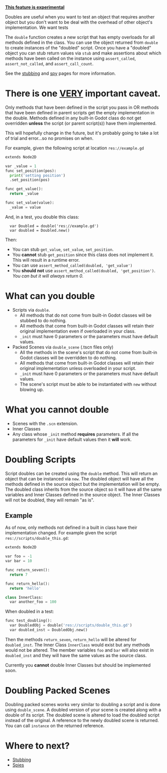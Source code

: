 [__This feature is experimental__](https://github.com/bitwes/Gut/wiki/About-Experimental)

Doubles are useful when you want to test an object that requires another object but you don't want to be deal with the overhead of other object's implementation.  We want tests

The `double` function creates a new script that has empty overloads for all methods defined in the class.  You can use the object returned from `double` to create instances of the "doubled" script.  Once you have a "doubled" object you can stub return values via `stub` and make assertions about which methods have been called on the instance using `assert_called`, `assert_not_called`, and `assert_call_count`.

See the [stubbing](https://github.com/bitwes/Gut/wiki/Stubbing-(Experimental)) and [spy](https://github.com/bitwes/Gut/wiki/Spies-(Experimental)) pages for more information.

# There is one <u>VERY</u> important caveat.  
Only methods that have been defined in the script you pass in OR methods that have been defined in parent scripts get the empty implementation in the double.  Methods defined in any built-in Godot class do not get overridden __unless__ the script (or parent script(s)) have them implemented.

This will hopefully change in the future, but it's probably going to take a lot of trial and error...so no promises on when.

For example, given the following script at location `res://example.gd`
``` python
extends Node2D

var _value = 1
func set_position(pos):
  print('setting position')
  .set_position(pos)

func get_value():
  return _value

func set_value(value):
  _value = value
```
And, in a test, you double this class:
```
  var Doubled = double('res://example.gd')
  var doubled = Doubled.new()
```
Then:
* You can stub `get_value`, `set_value`, `set_position`.
* You __cannot__ stub `get_position` since this class does not implement it.  This will result in a runtime error.
* You can use `assert_method_called(doubled, 'get_value')`
* You __should not__ use `assert_method_called(doubled, 'get_position')`.  _You can but it will always return 0._


# What can you double
* Scripts via `double`.
  * All methods that do not come from built-in Godot classes will be stubbed to do nothing.  
  * All methods that come from built-in Godot classes will retain their original implementation even if overloaded in your class.
  * `_init` must have 0 parameters or the parameters must have default values.
* Packed Scenes via `double_scene` (.tscn files only)
  * All the methods in the scene's script that do not come from built-in Godot classes will be overridden to do nothing.
  * All methods that come from built-in Godot classes will retain their original implementation unless overloaded in your script.
  * `_init` must have 0 parameters or the parameters must have default values.
  * The scene's script must be able to be instantiated with `new` without blowing up.


# What you cannot double
* Scenes with the `.scn` extension.
* Inner Classes
* Any class whose `_init` method __requires__ parameters.  If all the parameters for `_init` have default values then it __will__ work.


# Doubling Scripts
Script doubles can be created using the `double` method.  This will return an object that can be instanced via `new`.  The doubled object will have all the methods defined in the source object but the implementation will be empty.  The doubled class inherits from the source object so it will have all the same variables and Inner Classes defined in the source object.  The Inner Classes will not be doubled, they will remain "as is".


## Example
As of now, only methods not defined in a built in class have their implementation changed.  For example given the script `res://scripts/double_this.gd`:

``` python
extends Node2D

var foo = -1
var bar = 10

func return_seven():
  return 7

func return_hello():
  return 'hello'

class InnerClass:
  var another_foo = 100
```
When doubled in a test:
``` python
func test_doubling():
  var DoubledObj = double('res://scripts/double_this.gd')
  var doubled_inst = DoubledObj.new()
```
Then the methods `return_seven`, `return_hello` will be altered for `doubled_inst`.  The Inner Class `InnerClass` would exist but any methods would not be altered.  The member variables `foo` and `bar` will also exist in `doubled_inst` and they will have the same values as the source class.

Currently you __cannot__ double Inner Classes but should be implemented soon.

# Doubling Packed Scenes
Doubling packed scenes works very similar to doubling a script and is done using `double_scene`.  A doubled version of your scene is created along with a double of its script.  The doubled scene is altered to load the doubled script instead of the original.  A reference to the newly doubled scene is returned.  You can call `instance` on the returned reference.

# Where to next?
* [Stubbing](https://github.com/bitwes/Gut/wiki/Stubbing-(Experimental))
* [Spies](https://github.com/bitwes/Gut/wiki/Spies-(Experimental))
